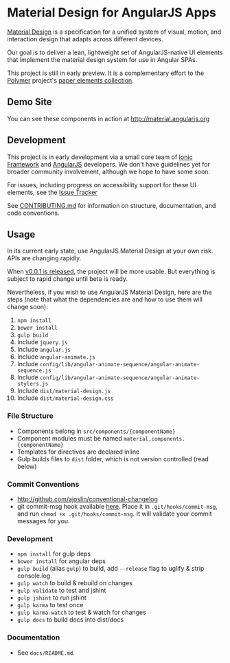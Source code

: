 Material Design for AngularJS Apps
=======

[Material Design](http://www.google.com/design/spec/material-design/) is a specification for a unified system of visual, motion, and interaction design that adapts across different devices.

Our goal is to deliver a lean, lightweight set of AngularJS-native UI elements that implement the material design system for use in Angular SPAs. 

This project is still in early preview. It is a complementary effort to the [Polymer](http://www.polymer-project.org/) project's [paper elements collection](http://www.polymer-project.org/docs/elements/paper-elements.html).

## Demo Site

You can see these components in action at http://material.angularjs.org

## Development

This project is in early development via a small core team of [Ionic Framework](http://ionicframework.com/) and [AngularJS](http://angularjs.org) developers. We don't have guidelines yet for broader community involvement, although we hope to have some soon.

For issues, including progress on accessibility support for these UI elements, see the [Issue Tracker](https://github.com/angular/material/issues)

See [CONTRIBUTING.md](https://github.com/angular/material/tree/master/CONTRIBUTING.md) for information
on structure, documentation, and code conventions.

## Usage

In its current early state, use AngularJS Material Design at your own risk.  APIs are changing rapidly.

When [v0.0.1 is released](https://github.com/angular/material/issues?milestone=2&state=open), the project will be more usable.  But everything is subject to rapid change until beta is ready.

Nevertheless, if you wish to use AngularJS Material Design, here are the steps (note that what the dependencies are and how to use them will change soon):

1. `npm install`
1. `bower install`
1. `gulp build`
1. Include `jquery.js`
1. Include `angular.js`
1. Include `angular-animate.js`
1. Include `config/lib/angular-animate-sequence/angular-animate-sequence.js`
1. Include `config/lib/angular-animate-sequence/angular-animate-stylers.js`
1. Include `dist/material-design.js`
1. Include `dist/material-design.css`

### File Structure

- Components belong in `src/components/{componentName}`
- Component modules must be named `material.components.{componentName}`
- Templates for directives are declared inline
- Gulp builds files to `dist` folder, which is not version controlled (read below)

### Commit Conventions

- http://github.com/ajoslin/conventional-changelog
- git commit-msg hook available [here](https://github.com/angular/angular.js/blob/master/validate-commit-msg.js).  Place it in `.git/hooks/commit-msg`, and run `chmod +x .git/hooks/commit-msg`. It will validate your commit messages for you.

### Development 

- `npm install` for gulp deps
- `bower install` for angular deps
- `gulp build` (alias `gulp`) to build, add `--release` flag to uglify & strip console.log.
- `gulp watch` to build & rebuild on changes
- `gulp validate` to test and jshint
- `gulp jshint` to run jshint
- `gulp karma` to test once
- `gulp karma-watch` to test & watch for changes
- `gulp docs` to build docs into dist/docs

### Documentation

- See `docs/README.md`.
